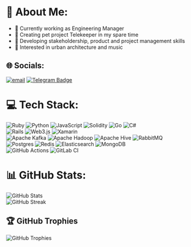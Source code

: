 # 💫 About Me:
- 🔭 Сurrently working as Engineering Manager
- 📲 Creating pet project Telekeeper in my spare time
- 📖 Developing stakeholdership, product and project management skills
- 🎨 Interested in urban architecture and music


## 🌐 Socials:
[![email](https://img.shields.io/badge/Email-D14836?logo=gmail&logoColor=white)](mailto:egor.barakhov@gmail.com) 
[![Telegram Badge](https://img.shields.io/badge/Telegram-Join-blue?logo=telegram)](https://t.me/ebarakhov)


# 💻 Tech Stack:
![Ruby](https://img.shields.io/badge/ruby-%23CC342D.svg?style=for-the-badge&logo=ruby&logoColor=white) 
![Python](https://img.shields.io/badge/python-3670A0?style=for-the-badge&logo=python&logoColor=ffdd54) 
![JavaScript](https://img.shields.io/badge/javascript-%23323330.svg?style=for-the-badge&logo=javascript&logoColor=%23F7DF1E) 
![Solidity](https://img.shields.io/badge/Solidity-%23363636.svg?style=for-the-badge&logo=solidity&logoColor=white) 
![Go](https://img.shields.io/badge/go-%2300ADD8.svg?style=for-the-badge&logo=go&logoColor=white) 
![C#](https://img.shields.io/badge/c%23-%23239120.svg?style=for-the-badge&logo=csharp&logoColor=white)<br/>
![Rails](https://img.shields.io/badge/rails-%23CC0000.svg?style=for-the-badge&logo=ruby-on-rails&logoColor=white) 
![Web3.js](https://img.shields.io/badge/web3.js-F16822?style=for-the-badge&logo=web3.js&logoColor=white) 
![Xamarin](https://img.shields.io/badge/Xamarin-3199DC?style=for-the-badge&logo=xamarin&logoColor=white)<br/>
![Apache Kafka](https://img.shields.io/badge/Apache%20Kafka-000?style=for-the-badge&logo=apachekafka) 
![Apache Hadoop](https://img.shields.io/badge/Apache%20Hadoop-66CCFF?style=for-the-badge&logo=apachehadoop&logoColor=black) 
![Apache Hive](https://img.shields.io/badge/Apache%20Hive-FDEE21?style=for-the-badge&logo=apachehive&logoColor=black)
![RabbitMQ](https://img.shields.io/badge/rabbitmq-FF6600?style=for-the-badge&logo=rabbitmq&logoColor=white)<br/>
![Postgres](https://img.shields.io/badge/postgres-%23316192.svg?style=for-the-badge&logo=postgresql&logoColor=white) 
![Redis](https://img.shields.io/badge/redis-%23DD0031.svg?style=for-the-badge&logo=redis&logoColor=white) 
![Elasticsearch](https://img.shields.io/badge/elasticsearch-%230377CC.svg?style=for-the-badge&logo=elasticsearch&logoColor=white) 
![MongoDB](https://img.shields.io/badge/MongoDB-%234ea94b.svg?style=for-the-badge&logo=mongodb&logoColor=white)<br/>
![GitHub Actions](https://img.shields.io/badge/github%20actions-%232671E5.svg?style=for-the-badge&logo=githubactions&logoColor=white) 
![GitLab CI](https://img.shields.io/badge/gitlab%20CI-%23181717.svg?style=for-the-badge&logo=gitlab&logoColor=white)

# 📊 GitHub Stats:
![GitHub Stats](https://github-readme-stats.vercel.app/api?username=EgorBarakhov&theme=tokyonight&hide_border=false&include_all_commits=true&count_private=true&show_icons=true&card_width=700)<br/>
![GitHub Streak](https://streak-stats.demolab.com?user=EgorBarakhov&theme=tokyonight&short_numbers=true&mode=weekly&exclude_days=Sun%2CSat&card_width=700)

## 🏆 GitHub Trophies
![GitHub Trophies](https://github-profile-trophy.vercel.app/?username=EgorBarakhov&theme=tokyonight&no-frame=true&no-bg=true&margin-w=4&title=MultiLanguage,Experience,Commits,Repositories,Issues,PullRequest)

<!-- Proudly created with GPRM ( https://gprm.itsvg.in ) -->
<!--
**EgorBarakhov/EgorBarakhov** is a ✨ _special_ ✨ repository because its `README.md` (this file) appears on your GitHub profile.

Here are some ideas to get you started:

- 🔭 I’m currently working on ...
- 🌱 I’m currently learning ...
- 👯 I’m looking to collaborate on ...
- 🤔 I’m looking for help with ...
- 💬 Ask me about ...
- 📫 How to reach me: ...
- 😄 Pronouns: ...
- ⚡ Fun fact: ...
-->
